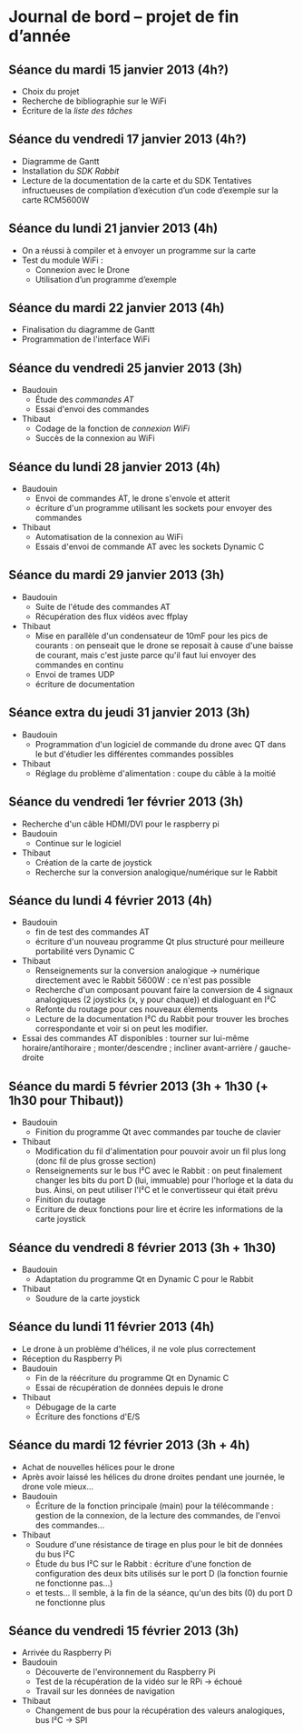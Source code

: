 Journal de bord – projet de fin d’année
=======================================

Séance du mardi 15 janvier 2013 (4h?)
-------------------------------------
- Choix du projet
- Recherche de bibliographie sur le WiFi
- Écriture de la *liste des tâches*

Séance du vendredi 17 janvier 2013 (4h?)
----------------------------------------
- Diagramme de Gantt
- Installation du *SDK Rabbit*
- Lecture de la documentation de la carte et du SDK
 Tentatives infructueuses de compilation d’exécution d’un code d’exemple sur la carte RCM5600W

Séance du lundi 21 janvier 2013 (4h)
------------------------------------
- On a réussi à compiler et à envoyer un programme sur la carte
- Test du module WiFi :
    - Connexion avec le Drone
    - Utilisation d’un programme d’exemple

Séance du mardi 22 janvier 2013 (4h)
------------------------------------
- Finalisation du diagramme de Gantt
- Programmation de l'interface WiFi

Séance du vendredi 25 janvier 2013 (3h)
---------------------------------------
- Baudouin
    - Étude des *commandes AT*
    - Essai d'envoi des commandes
- Thibaut
    - Codage de la fonction de *connexion WiFi*
    - Succès de la connexion au WiFi

Séance du lundi 28 janvier 2013 (4h)
------------------------------------
- Baudouin
    - Envoi de commandes AT, le drone s'envole et atterit
    - écriture d'un programme utilisant les sockets pour envoyer des commandes
- Thibaut
    - Automatisation de la connexion au WiFi
    - Essais d'envoi de commande AT avec les sockets Dynamic C

Séance du mardi 29 janvier 2013 (3h)
------------------------------------
- Baudouin
    - Suite de l'étude des commandes AT
    - Récupération des flux vidéos avec ffplay
- Thibaut
    - Mise en parallèle d'un condensateur de 10mF pour les pics de courants : on penseait que le drone se reposait à cause d'une baisse de courant, mais c'est juste parce qu'il faut lui envoyer des commandes en continu
	- Envoi de trames UDP
	- écriture de documentation

Séance extra du jeudi 31 janvier 2013 (3h)
------------------------------------------
- Baudouin
    - Programmation d'un logiciel de commande du drone avec QT dans le but d'étudier les différentes commandes possibles
- Thibaut
    - Réglage du problème d'alimentation : coupe du câble à la moitié

Séance du vendredi 1er février 2013 (3h)
----------------------------------------
- Recherche d'un câble HDMI/DVI pour le raspberry pi
- Baudouin
    - Continue sur le logiciel
- Thibaut
    - Création de la carte de joystick
    - Recherche sur la conversion analogique/numérique sur le Rabbit

Séance du lundi 4 février 2013 (4h)
-----------------------------------
- Baudouin
	- fin de test des commandes AT
	- écriture d'un nouveau programme Qt plus structuré pour meilleure portabilité vers Dynamic C
- Thibaut
	- Renseignements sur la conversion analogique -> numérique directement avec le Rabbit 5600W : ce n'est pas possible
	- Recherche d'un composant pouvant faire la conversion de 4 signaux analogiques (2 joysticks (x, y pour chaque)) et dialoguant en I²C
	- Refonte du routage pour ces nouveaux élements
	- Lecture de la documentation I²C du Rabbit pour trouver les broches correspondante et voir si on peut les modifier.
- Essai des commandes AT disponibles : tourner sur lui-même horaire/antihoraire ; monter/descendre ; incliner avant-arrière / gauche-droite

Séance du mardi 5 février 2013 (3h + 1h30 (+ 1h30 pour Thibaut))
--------------------------------------------------------------
- Baudouin
	- Finition du programme Qt avec commandes par touche de clavier
- Thibaut
	- Modification du fil d'alimentation pour pouvoir avoir un fil plus long (donc fil de plus grosse section)
	- Renseignements sur le bus I²C avec le Rabbit : on peut finalement changer les bits du port D (lui, immuable) pour l'horloge et la data du bus. Ainsi, on peut utiliser l'I²C et le convertisseur qui était prévu
	- Finition du routage
	- Ecriture de deux fonctions pour lire et écrire les informations de la carte joystick

Séance du vendredi 8 février 2013 (3h + 1h30)
---------------------------------------------
- Baudouin
 	- Adaptation du programme Qt en Dynamic C pour le Rabbit
- Thibaut
	- Soudure de la carte joystick

Séance du lundi 11 février 2013 (4h)
------------------------------------
- Le drone à un problème d'hélices, il ne vole plus correctement
- Réception du Raspberry Pi
- Baudouin
 	- Fin de la réécriture du programme Qt en Dynamic C
 	- Essai de récupération de données depuis le drone
- Thibaut
	- Débugage de la carte
	- Écriture des fonctions d'E/S

Séance du mardi 12 février 2013 (3h + 4h)
-----------------------------------------
- Achat de nouvelles hélices pour le drone
- Après avoir laissé les hélices du drone droites pendant une journée, le drone vole mieux...
- Baudouin
	- Écriture de la fonction principale (main) pour la télécommande : gestion de la connexion, de la lecture des commandes, de l'envoi des commandes...
- Thibaut
	- Soudure d'une résistance de tirage en plus pour le bit de données du bus I²C
	- Étude du bus I²C sur le Rabbit : écriture d'une fonction de configuration des deux bits utilisés sur le port D (la fonction fournie ne fonctionne pas...)
	- et tests... Il semble, à la fin de la séance, qu'un des bits (0) du port D ne fonctionne plus

Séance du vendredi 15 février 2013 (3h)
---------------------------------------
- Arrivée du Raspberry Pi
- Baudouin
	- Découverte de l'environnement du Raspberry Pi
	- Test de la récupération de la vidéo sur le RPi -> échoué
	- Travail sur les données de navigation
- Thibaut
	- Changement de bus pour la récupération des valeurs analogiques, bus I²C -> SPI
